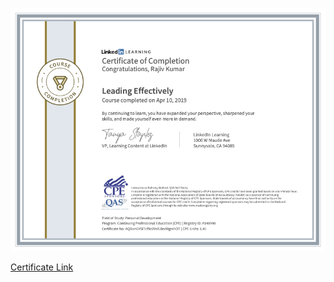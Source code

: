 ![GettingAndCleaningData](../cert/LeadingEffectively.png)

<a href="https://www.linkedin.com/learning/certificates/4ef0d33b61d39b0260d4cccc29463e9df417093e7f28ade8ebd94290982260b0?trk=backfilled_certificate" target="_blank" rel="noopener noreferrer">Certificate Link</a>